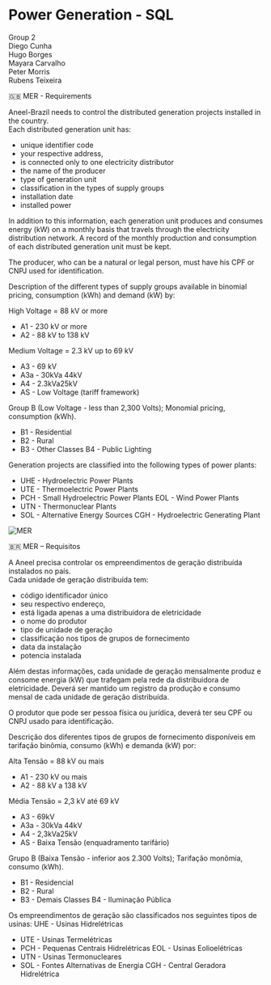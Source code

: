 # Power Generation - SQL

Group 2 <br>
Diego Cunha<br>
Hugo Borges<br>
Mayara Carvalho<br>
Peter Morris<br>
Rubens Teixeira<br>

🇬🇧 MER - Requirements

Aneel-Brazil needs to control the distributed generation projects installed in the country.<br>
Each distributed generation unit has:

- unique identifier code
- your respective address,
- is connected only to one electricity distributor
- the name of the producer
- type of generation unit
- classification in the types of supply groups
- installation date
- installed power

In addition to this information, each generation unit produces and consumes energy (kW) on a monthly basis that travels through the electricity distribution network. A record of the monthly production and consumption of each distributed generation unit must be kept.

The producer, who can be a natural or legal person, must have his CPF or CNPJ used for identification.

Description of the different types of supply groups available in binomial pricing, consumption (kWh) and demand (kW) by:

High Voltage = 88 kV or more <br>
- A1 - 230 kV or more 
- A2 - 88 kV to 138 kV

Medium Voltage = 2.3 kV up to 69 kV 
- A3 - 69 kV
- A3a - 30kVa 44kV
- A4 - 2.3kVa25kV
- AS - Low Voltage (tariff framework)

Group B (Low Voltage - less than 2,300 Volts); Monomial pricing, consumption (kWh).

- B1 - Residential
- B2 - Rural
- B3 - Other Classes B4 - Public Lighting

Generation projects are classified into the following types of power plants: 

- UHE - Hydroelectric Power Plants
- UTE - Thermoelectric Power Plants
- PCH - Small Hydroelectric Power Plants EOL - Wind Power Plants
- UTN - Thermonuclear Plants
- SOL - Alternative Energy Sources CGH - Hydroelectric Generating Plant

![MER](https://user-images.githubusercontent.com/69020265/149558735-f04cca00-6d9b-4f1c-94ac-4ce27d6d4bd8.png)

🇧🇷 MER – Requisitos

A Aneel precisa controlar os empreendimentos de geração distribuída instalados no país.<br>
Cada unidade de geração distribuída tem:

- código identificador único
- seu respectivo endereço,
- está ligada apenas a uma distribuidora de eletricidade
- o nome do produtor
- tipo de unidade de geração
- classificação nos tipos de grupos de fornecimento
- data da instalação
- potencia instalada

Além destas informações, cada unidade de geração mensalmente produz e consome energia (kW) que trafegam pela rede da distribuidora de eletricidade. Deverá ser mantido um registro da produção e consumo mensal de cada unidade de geração distribuída.

O produtor que pode ser pessoa física ou jurídica, deverá ter seu CPF ou CNPJ usado para identificação.

Descrição dos diferentes tipos de grupos de fornecimento disponíveis em tarifação binômia, consumo (kWh) e demanda (kW) por:

Alta Tensão = 88 kV ou mais 
- A1 - 230 kV ou mais 
- A2 - 88 kV a 138 kV

Média Tensão = 2,3 kV até 69 kV 
- A3 - 69kV
- A3a - 30kVa 44kV
- A4 - 2,3kVa25kV
- AS - Baixa Tensão (enquadramento tarifário)

Grupo B (Baixa Tensão - inferior aos 2.300 Volts); Tarifação monômia, consumo (kWh).

- B1 - Residencial
- B2 - Rural
- B3 - Demais Classes B4 - Iluminação Pública

Os empreendimentos de geração são classificados nos seguintes tipos de usinas: UHE - Usinas Hidrelétricas

- UTE - Usinas Termelétricas
- PCH - Pequenas Centrais Hidrelétricas EOL - Usinas Eolioelétricas
- UTN - Usinas Termonucleares
- SOL - Fontes Alternativas de Energia CGH - Central Geradora Hidrelétrica

